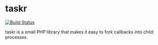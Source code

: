 # taskr

[![Build Status](https://travis-ci.org/maxwellhealth/taskr.svg)](https://travis-ci.org/maxwellhealth/taskr)

taskr is a small PHP library that makes it easy to fork callbacks into child processes.
